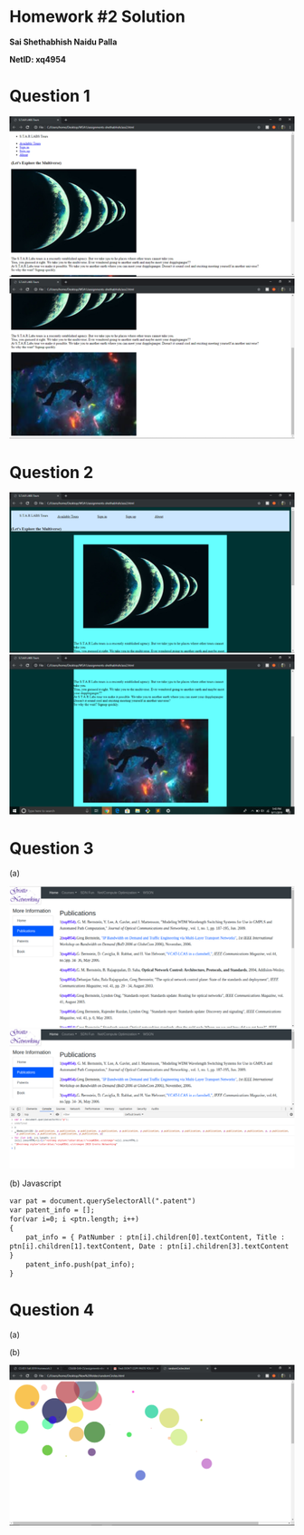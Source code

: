 # Homework #2 Solution

**Sai Shethabhish Naidu Palla**

**NetID: xq4954**

# Question 1

![Image 1](images/1.PNG)
![Image 2](images/2.PNG)

# Question 2

![Image 3](images/3.PNG)
![Image 4](images/4.PNG)

# Question 3

(a)

![Image 5](images/5.png)
![Image 6](images/6.png)


(b) Javascript
    
    var pat = document.querySelectorAll(".patent")
    var patent_info = [];
    for(var i=0; i <ptn.length; i++)
    {
        pat_info = { PatNumber : ptn[i].children[0].textContent, Title : ptn[i].children[1].textContent, Date : ptn[i].children[3].textContent }
        patent_info.push(pat_info);
    }

# Question 4

(a) 


(b) 

![Image 7](images/7.PNG)












